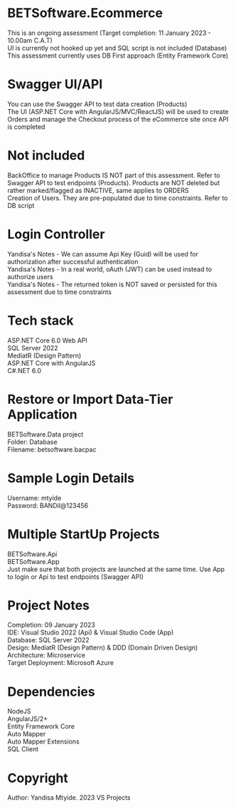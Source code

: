 # BETSoftware.Ecommerce
This is an ongoing assessment (Target completion: 11 January 2023 - 10.00am C.A.T)  
UI is currently not hooked up yet and SQL script is not included (Database)  
This assessment currently uses DB First approach (Entity Framework Core)
# Swagger UI/API
You can use the Swagger API to test data creation (Products)  
The UI (ASP.NET Core with AngularJS/MVC/ReactJS) will be used to create Orders and manage the Checkout process of the eCommerce site once API is completed
# Not included
BackOffice to manage Products IS NOT part of this assessment. Refer to Swagger API to test endpoints (Products). Products are NOT deleted but rather marked/flagged as INACTIVE, same applies to ORDERS  
Creation of Users. They are pre-populated due to time constraints. Refer to DB script
# Login Controller
Yandisa's Notes - We can assume Api Key (Guid) will be used for authorization after successful authentication  
Yandisa's Notes - In a real world, oAuth (JWT) can be used instead to authorize users  
Yandisa's Notes - The returned token is NOT saved or persisted for this assessment due to time constraints  
# Tech stack
ASP.NET Core 6.0 Web API  
SQL Server 2022  
MediatR (Design Pattern)  
ASP.NET Core with AngularJS  
C#.NET 6.0  
# Restore or Import Data-Tier Application
BETSoftware.Data project  
Folder: Database  
Filename: betsoftware.bacpac  
# Sample Login Details
Username: mtyide  
Password: BANDil@123456
# Multiple StartUp Projects
BETSoftware.Api  
BETSoftware.App  
Just make sure that both projects are launched at the same time. Use App to login or Api to test endpoints (Swagger API)  
# Project Notes
Completion: 09 January 2023  
IDE: Visual Studio 2022 (Api) & Visual Studio Code (App)  
Database: SQL Server 2022  
Design: MediatR (Design Pattern) & DDD (Domain Driven Design)  
Architecture: Microservice  
Target Deployment: Microsoft Azure
# Dependencies
NodeJS  
AngularJS/2+  
Entity Framework Core  
Auto Mapper  
Auto Mapper Extensions  
SQL Client
# Copyright
Author: Yandisa Mtyide. 2023 VS Projects
